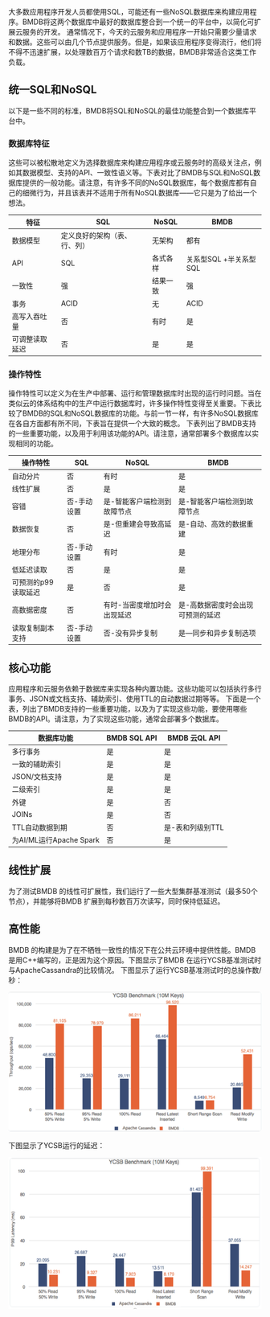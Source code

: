 

大多数应用程序开发人员都使用SQL，可能还有一些NoSQL数据库来构建应用程序。BMDB将这两个数据库中最好的数据库整合到一个统一的平台中，以简化可扩展云服务的开发。
通常情况下，今天的云服务和应用程序一开始只需要少量请求和数据。这些可以由几个节点提供服务。但是，如果该应用程序变得流行，他们将不得不迅速扩展，以处理数百万个请求和数TB的数据，BMDB非常适合这类工作负载。

## **统一SQL和NoSQL**

以下是一些不同的标准，BMDB将SQL和NoSQL的最佳功能整合到一个数据库平台中。

### **数据库特征**

这些可以被松散地定义为选择数据库来构建应用程序或云服务时的高级关注点，例如其数据模型、支持的API、一致性语义等。下表对比了BMDB与SQL和NoSQL数据库提供的一般功能。请注意，有许多不同的NoSQL数据库，每个数据库都有自己的细微行为，并且该表并不适用于所有NoSQL数据库——它只是为了给出一个想法。

| 特征           | SQL                          | NoSQL    | BMDB                   |
| -------------- | ---------------------------- | -------- | ---------------------- |
| 数据模型       | 定义良好的架构（表、行、列） | 无架构   | 都有                   |
| API            | SQL                          | 各式各样 | 关系型SQL +半关系型SQL |
| 一致性         | 强                           | 结果一致 | 强                     |
| 事务           | ACID                         | 无       | ACID                   |
| 高写入吞吐量   | 否                           | 有时     | 是                     |
| 可调整读取延迟 | 否                           | 是       | 是                     |

### **操作特性**

操作特性可以定义为在生产中部署、运行和管理数据库时出现的运行时问题。当在类似云的体系结构中的生产中运行数据库时，许多操作特性变得至关重要。下表比较了BMDB的SQL和NoSQL数据库的功能。与前一节一样，有许多NoSQL数据库在各自方面都有所不同，下表旨在提供一个大致的概念。
下表列出了BMDB支持的一些重要功能，以及用于利用该功能的API。请注意，通常部署多个数据库以实现相同的功能。

| 操作特性            | SQL         | NoSQL                       | BMDB                              |
| ------------------- | ----------- | --------------------------- | --------------------------------- |
| 自动分片            | 否          | 有时                        | 是                                |
| 线性扩展            | 否          | 是                          | 是                                |
| 容错                | 否-手动设置 | 是-智能客户端检测到故障节点 | 是-智能客户端检测到故障节点       |
| 数据恢复            | 否          | 是-但重建会导致高延迟       | 是-自动、高效的数据重建           |
| 地理分布            | 否-手动设置 | 有时                        | 是                                |
| 低延迟读取          | 否          | 是                          | 是                                |
| 可预测的p99读取延迟 | 是          | 否                          | 是                                |
| 高数据密度          | 否          | 有时-当密度增加时会出现延迟 | 是-高数据密度时会出现可预测的延迟 |
| 读取复制副本支持    | 否-手动设置 | 否-没有异步复制             | 是—同步和异步复制选项             |

## **核心功能**

应用程序和云服务依赖于数据库来实现各种内置功能。这些功能可以包括执行多行事务、JSON或文档支持、辅助索引、使用TTL的自动数据过期等等。
下面是一个表，列出了BMDB支持的一些重要功能，以及为了实现这些功能，要使用哪些BMDB的API。请注意，为了实现这些功能，通常会部署多个数据库。 

 

| 数据库功能              | BMDB SQL API | BMDB 云QL API    |
| ----------------------- | ------------ | ---------------- |
| 多行事务                | 是           | 是               |
| 一致的辅助索引          | 是           | 是               |
| JSON/文档支持           | 是           | 是               |
| 二级索引                | 是           | 是               |
| 外键                    | 是           | 否               |
| JOINs                   | 是           | 否               |
| TTL自动数据到期         | 否           | 是-表和列级别TTL |
| 为AI/ML运行Apache Spark | 否           | 是               |

## **线性扩展**

为了测试BMDB 的线性可扩展性，我们运行了一些大型集群基准测试（最多50个节点），并能够将BMDB 扩展到每秒数百万次读写，同时保持低延迟。

 

## **高性能**

BMDB 的构建是为了在不牺牲一致性的情况下在公共云环境中提供性能。BMDB 是用C++编写的，正是因为这个原因。下图显示了BMDB 在运行YCSB基准测试时与ApacheCassandra的比较情况。
下图显示了运行YCSB基准测试时的总操作数/秒：

![](../../assets/chapter3/16.png)

下图显示了YCSB运行的延迟： 

![](../../assets/chapter3/17.png)